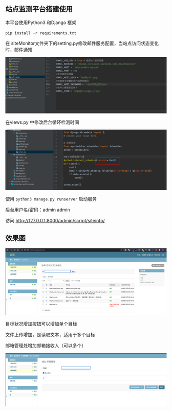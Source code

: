 ## 站点监测平台搭建使用

本平台使用Python3 和Django 框架

`pip install -r requirements.txt`



在 siteMonitor文件夹下的setting.py修改邮件服务配置，当站点访问状态变化时，邮件通知

![image-20200909093247893](images/image-20200909093247893.png)



在views.py 中修改后台循环检测时间

![image-20200909093611769](images/image-20200909093611769.png)

使用  `python3 manage.py runserver`   启动服务

后台用户名/密码：admin admin

访问 http://127.0.0.1:8000/admin/script/siteinfo/



## 效果图

![image-20200909095012917](images/image-20200909095012917.png)

目标状况增加按钮可以增加单个目标

文件上传增加，是读取文本，适用于多个目标

邮箱管理处增加邮箱接收人（可以多个）

![image-20200909095302284](images/image-20200909095302284.png)